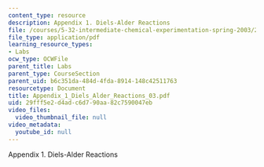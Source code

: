 ```yaml
---
content_type: resource
description: Appendix 1. Diels-Alder Reactions
file: /courses/5-32-intermediate-chemical-experimentation-spring-2003/29fff5e2d4adc6d790aa82c7590047eb_Appendix_1_Diels_Alder_Reactions_03.pdf
file_type: application/pdf
learning_resource_types:
- Labs
ocw_type: OCWFile
parent_title: Labs
parent_type: CourseSection
parent_uid: b6c351da-484d-4fda-8914-148c42511763
resourcetype: Document
title: Appendix_1_Diels_Alder_Reactions_03.pdf
uid: 29fff5e2-d4ad-c6d7-90aa-82c7590047eb
video_files:
  video_thumbnail_file: null
video_metadata:
  youtube_id: null
---
```

Appendix 1. Diels-Alder Reactions

